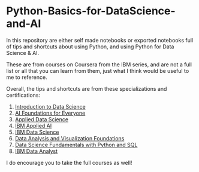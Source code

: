 # Python-Basics-for-DataScience-and-AI

In this repository are either self made notebooks or exported notebooks full of tips and shortcuts about using Python, and using Python for Data Science & AI.

These are from courses on Coursera from the IBM series, and are not a full list or all that you can learn from them, just what I think would be useful to me to reference.

Overall, the tips and shortcuts are from these specializations and certifications:
1. [Introduction to Data Science](https://www.coursera.org/specializations/introduction-data-science)
2. [AI Foundations for Everyone](https://www.coursera.org/specializations/ai-foundations-for-everyone)
3. [Applied Data Science](https://www.coursera.org/specializations/applied-data-science)
4. [IBM Applied AI](https://www.coursera.org/professional-certificates/applied-artifical-intelligence-ibm-watson-ai)
5. [IBM Data Science](https://www.coursera.org/professional-certificates/ibm-data-science)
6. [Data Analysis and Visualization Foundations](https://www.coursera.org/specializations/data-analysis-visualization-foundations)
7. [Data Science Fundamentals with Python and SQL](https://www.coursera.org/specializations/data-science-fundamentals-python-sql)
8. [IBM Data Analyst](https://www.coursera.org/professional-certificates/ibm-data-analyst)


I do encourage you to take the full courses as well!
